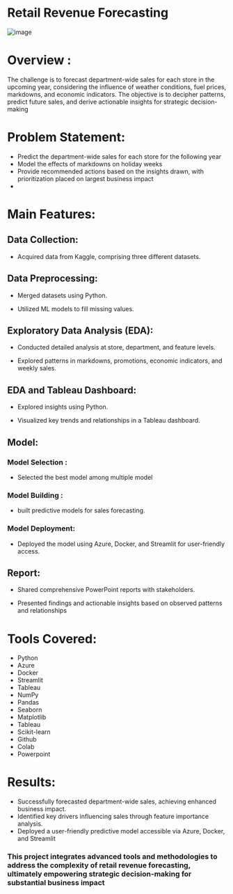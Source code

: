 # Retail Revenue Forecasting

![image](https://github.com/praveendecode/Retail-Revenue-Forecasting/assets/95226524/6e37679a-50c7-49a3-8d88-045ac972a3f7)



# Overview :
   The challenge is to forecast department-wide sales for each store in the upcoming year, considering the influence of weather conditions, fuel prices, markdowns, and economic indicators. The objective is to decipher patterns, predict future sales, and derive actionable insights for strategic decision-making

   
# Problem Statement:

  - Predict the department-wide sales for each store for the following year
  - Model the effects of markdowns on holiday weeks
  - Provide recommended actions based on the insights drawn, with prioritization placed on largest business impact
  - 
# Main Features:

## Data Collection:
        
  - Acquired data from Kaggle, comprising three different datasets.

## Data Preprocessing:

  - Merged datasets using Python.
    
  - Utilized ML models to fill missing values.

##  Exploratory Data Analysis (EDA):

  -  Conducted detailed analysis at store, department, and feature levels.
    
  -  Explored patterns in markdowns, promotions, economic indicators, and weekly sales.

## EDA and Tableau Dashboard:

  - Explored insights using Python.
    
  - Visualized key trends and relationships in a Tableau dashboard.

## Model:

  ### Model Selection  : 
   
  - Selected the best model among multiple model

  ### Model Building :
  - built predictive models for sales forecasting.
        

  ### Model Deployment:
  
  - Deployed the model using Azure, Docker, and Streamlit for user-friendly access.

  ## Report:

  - Shared comprehensive PowerPoint reports with stakeholders.

  - Presented findings and actionable insights based on observed patterns and relationships

# Tools Covered:

- Python
- Azure
- Docker
- Streamlit
- Tableau
- NumPy
- Pandas
- Seaborn
- Matplotlib
- Tableau
- Scikit-learn
- Github
- Colab
- Powerpoint

# Results:

- Successfully forecasted department-wide sales, achieving enhanced business impact.
- Identified key drivers influencing sales through feature importance analysis.
- Deployed a user-friendly predictive model accessible via Azure, Docker, and Streamlit
  
### This project integrates advanced tools and methodologies to address the complexity of retail revenue forecasting, ultimately empowering strategic decision-making for substantial business impact

